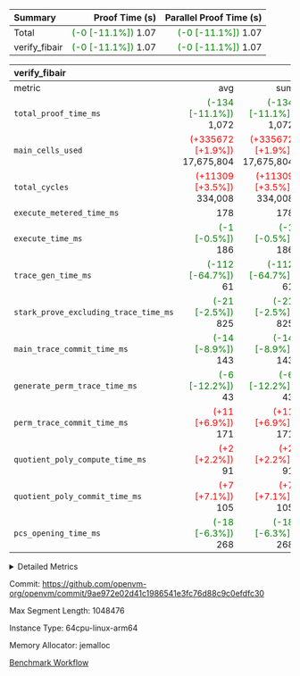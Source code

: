 | Summary | Proof Time (s) | Parallel Proof Time (s) |
|:---|---:|---:|
| Total | <span style='color: green'>(-0 [-11.1%])</span> 1.07 | <span style='color: green'>(-0 [-11.1%])</span> 1.07 |
| verify_fibair | <span style='color: green'>(-0 [-11.1%])</span> 1.07 | <span style='color: green'>(-0 [-11.1%])</span> 1.07 |


| verify_fibair |||||
|:---|---:|---:|---:|---:|
|metric|avg|sum|max|min|
| `total_proof_time_ms ` | <span style='color: green'>(-134 [-11.1%])</span> 1,072 | <span style='color: green'>(-134 [-11.1%])</span> 1,072 | <span style='color: green'>(-134 [-11.1%])</span> 1,072 | <span style='color: green'>(-134 [-11.1%])</span> 1,072 |
| `main_cells_used     ` | <span style='color: red'>(+335672 [+1.9%])</span> 17,675,804 | <span style='color: red'>(+335672 [+1.9%])</span> 17,675,804 | <span style='color: red'>(+335672 [+1.9%])</span> 17,675,804 | <span style='color: red'>(+335672 [+1.9%])</span> 17,675,804 |
| `total_cycles        ` | <span style='color: red'>(+11309 [+3.5%])</span> 334,008 | <span style='color: red'>(+11309 [+3.5%])</span> 334,008 | <span style='color: red'>(+11309 [+3.5%])</span> 334,008 | <span style='color: red'>(+11309 [+3.5%])</span> 334,008 |
| `execute_metered_time_ms` |  178 |  178 |  178 |  178 |
| `execute_time_ms     ` | <span style='color: green'>(-1 [-0.5%])</span> 186 | <span style='color: green'>(-1 [-0.5%])</span> 186 | <span style='color: green'>(-1 [-0.5%])</span> 186 | <span style='color: green'>(-1 [-0.5%])</span> 186 |
| `trace_gen_time_ms   ` | <span style='color: green'>(-112 [-64.7%])</span> 61 | <span style='color: green'>(-112 [-64.7%])</span> 61 | <span style='color: green'>(-112 [-64.7%])</span> 61 | <span style='color: green'>(-112 [-64.7%])</span> 61 |
| `stark_prove_excluding_trace_time_ms` | <span style='color: green'>(-21 [-2.5%])</span> 825 | <span style='color: green'>(-21 [-2.5%])</span> 825 | <span style='color: green'>(-21 [-2.5%])</span> 825 | <span style='color: green'>(-21 [-2.5%])</span> 825 |
| `main_trace_commit_time_ms` | <span style='color: green'>(-14 [-8.9%])</span> 143 | <span style='color: green'>(-14 [-8.9%])</span> 143 | <span style='color: green'>(-14 [-8.9%])</span> 143 | <span style='color: green'>(-14 [-8.9%])</span> 143 |
| `generate_perm_trace_time_ms` | <span style='color: green'>(-6 [-12.2%])</span> 43 | <span style='color: green'>(-6 [-12.2%])</span> 43 | <span style='color: green'>(-6 [-12.2%])</span> 43 | <span style='color: green'>(-6 [-12.2%])</span> 43 |
| `perm_trace_commit_time_ms` | <span style='color: red'>(+11 [+6.9%])</span> 171 | <span style='color: red'>(+11 [+6.9%])</span> 171 | <span style='color: red'>(+11 [+6.9%])</span> 171 | <span style='color: red'>(+11 [+6.9%])</span> 171 |
| `quotient_poly_compute_time_ms` | <span style='color: red'>(+2 [+2.2%])</span> 91 | <span style='color: red'>(+2 [+2.2%])</span> 91 | <span style='color: red'>(+2 [+2.2%])</span> 91 | <span style='color: red'>(+2 [+2.2%])</span> 91 |
| `quotient_poly_commit_time_ms` | <span style='color: red'>(+7 [+7.1%])</span> 105 | <span style='color: red'>(+7 [+7.1%])</span> 105 | <span style='color: red'>(+7 [+7.1%])</span> 105 | <span style='color: red'>(+7 [+7.1%])</span> 105 |
| `pcs_opening_time_ms ` | <span style='color: green'>(-18 [-6.3%])</span> 268 | <span style='color: green'>(-18 [-6.3%])</span> 268 | <span style='color: green'>(-18 [-6.3%])</span> 268 | <span style='color: green'>(-18 [-6.3%])</span> 268 |



<details>
<summary>Detailed Metrics</summary>

|  | verify_program_compile_ms | total_cells | stark_prove_excluding_trace_time_ms | quotient_poly_compute_time_ms | quotient_poly_commit_time_ms | perm_trace_commit_time_ms | pcs_opening_time_ms | main_trace_commit_time_ms |
| --- | --- | --- | --- | --- | --- | --- | --- |
|  | 7 | 65,536 | 35 | 1 | 6 | 0 | 20 | 7 | 

| air_name | rows | quotient_deg | main_cols | interactions | constraints | cells |
| --- | --- | --- | --- | --- | --- | --- |
| AccessAdapterAir<2> |  | 2 |  | 5 | 12 |  | 
| AccessAdapterAir<4> |  | 2 |  | 5 | 12 |  | 
| AccessAdapterAir<8> |  | 2 |  | 5 | 12 |  | 
| FibonacciAir | 32,768 | 1 | 2 |  | 5 | 65,536 | 
| FriReducedOpeningAir |  | 2 |  | 39 | 71 |  | 
| JalRangeCheckAir |  | 2 |  | 9 | 14 |  | 
| NativePoseidon2Air<BabyBearParameters>, 1> |  | 2 |  | 136 | 572 |  | 
| PhantomAir |  | 2 |  | 3 | 5 |  | 
| ProgramAir |  | 1 |  | 1 | 4 |  | 
| VariableRangeCheckerAir |  | 1 |  | 1 | 4 |  | 
| VmAirWrapper<AluNativeAdapterAir, FieldArithmeticCoreAir> |  | 2 |  | 15 | 27 |  | 
| VmAirWrapper<BranchNativeAdapterAir, BranchEqualCoreAir<1> |  | 2 |  | 11 | 25 |  | 
| VmAirWrapper<NativeAdapterAir<2, 0>, PublicValuesCoreAir> |  | 2 |  | 11 | 29 |  | 
| VmAirWrapper<NativeLoadStoreAdapterAir<1>, NativeLoadStoreCoreAir<1> |  | 2 |  | 15 | 20 |  | 
| VmAirWrapper<NativeLoadStoreAdapterAir<4>, NativeLoadStoreCoreAir<4> |  | 2 |  | 15 | 20 |  | 
| VmAirWrapper<NativeVectorizedAdapterAir<4>, FieldExtensionCoreAir> |  | 2 |  | 15 | 27 |  | 
| VmConnectorAir |  | 2 |  | 5 | 11 |  | 
| VolatileBoundaryAir |  | 2 |  | 7 | 19 |  | 

| group | trace_gen_time_ms | total_proof_time_ms | total_cycles | total_cells | stark_prove_excluding_trace_time_ms | quotient_poly_compute_time_ms | quotient_poly_commit_time_ms | perm_trace_commit_time_ms | pcs_opening_time_ms | main_trace_commit_time_ms | main_cells_used | generate_perm_trace_time_ms | fri.log_blowup | execute_time_ms | execute_metered_time_ms |
| --- | --- | --- | --- | --- | --- | --- | --- | --- | --- | --- | --- | --- | --- | --- | --- |
| verify_fibair | 61 | 1,072 | 334,008 | 62,474,410 | 825 | 91 | 105 | 171 | 268 | 143 | 17,675,804 | 43 | 1 | 186 | 178 | 

| group | air_name | rows | prep_cols | perm_cols | main_cols | cells |
| --- | --- | --- | --- | --- | --- | --- |
| verify_fibair | AccessAdapterAir<2> | 131,072 |  | 16 | 11 | 3,538,944 | 
| verify_fibair | AccessAdapterAir<4> | 65,536 |  | 16 | 13 | 1,900,544 | 
| verify_fibair | AccessAdapterAir<8> | 128 |  | 16 | 17 | 4,224 | 
| verify_fibair | FriReducedOpeningAir | 2,048 |  | 84 | 27 | 227,328 | 
| verify_fibair | JalRangeCheckAir | 32,768 |  | 28 | 12 | 1,310,720 | 
| verify_fibair | NativePoseidon2Air<BabyBearParameters>, 1> | 32,768 |  | 312 | 398 | 23,265,280 | 
| verify_fibair | PhantomAir | 16,384 |  | 12 | 6 | 294,912 | 
| verify_fibair | ProgramAir | 8,192 |  | 8 | 10 | 147,456 | 
| verify_fibair | VariableRangeCheckerAir | 262,144 | 2 | 8 | 1 | 2,359,296 | 
| verify_fibair | VmAirWrapper<AluNativeAdapterAir, FieldArithmeticCoreAir> | 262,144 |  | 36 | 29 | 17,039,360 | 
| verify_fibair | VmAirWrapper<BranchNativeAdapterAir, BranchEqualCoreAir<1> | 32,768 |  | 28 | 23 | 1,671,168 | 
| verify_fibair | VmAirWrapper<NativeLoadStoreAdapterAir<1>, NativeLoadStoreCoreAir<1> | 65,536 |  | 40 | 21 | 3,997,696 | 
| verify_fibair | VmAirWrapper<NativeLoadStoreAdapterAir<4>, NativeLoadStoreCoreAir<4> | 32,768 |  | 40 | 27 | 2,195,456 | 
| verify_fibair | VmAirWrapper<NativeVectorizedAdapterAir<4>, FieldExtensionCoreAir> | 32,768 |  | 36 | 38 | 2,424,832 | 
| verify_fibair | VmConnectorAir | 2 | 1 | 16 | 5 | 42 | 
| verify_fibair | VolatileBoundaryAir | 65,536 |  | 20 | 12 | 2,097,152 | 

| group | trace_height_constraint | weighted_sum | threshold |
| --- | --- | --- | --- |
| verify_fibair | 0 | 1,085,444 | 2,013,265,921 | 
| verify_fibair | 1 | 5,411,200 | 2,013,265,921 | 
| verify_fibair | 2 | 542,722 | 2,013,265,921 | 
| verify_fibair | 3 | 5,476,612 | 2,013,265,921 | 
| verify_fibair | 4 | 65,536 | 2,013,265,921 | 
| verify_fibair | 5 | 12,851,850 | 2,013,265,921 | 

| trace_height_constraint | threshold |
| --- | --- |
| 0 | 2,013,265,921 | 

</details>


Commit: https://github.com/openvm-org/openvm/commit/9ae972e02d41c1986541e3fc76d88c9c0efdfc30

Max Segment Length: 1048476

Instance Type: 64cpu-linux-arm64

Memory Allocator: jemalloc

[Benchmark Workflow](https://github.com/openvm-org/openvm/actions/runs/15543559606)
